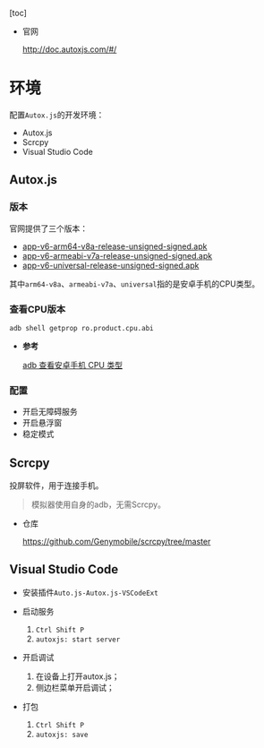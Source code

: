 [toc]

- 官网

  http://doc.autoxjs.com/#/

# 环境

配置`Autox.js`的开发环境：

- Autox.js
- Scrcpy
- Visual Studio Code

## Autox.js

### 版本

官网提供了三个版本：

- [app-v6-arm64-v8a-release-unsigned-signed.apk](https://github.com/kkevsekk1/AutoX/releases/download/6.5.2/app-v6-arm64-v8a-release-unsigned-signed.apk)
- [app-v6-armeabi-v7a-release-unsigned-signed.apk](https://github.com/kkevsekk1/AutoX/releases/download/6.5.2/app-v6-armeabi-v7a-release-unsigned-signed.apk)
- [app-v6-universal-release-unsigned-signed.apk](https://github.com/kkevsekk1/AutoX/releases/download/6.5.2/app-v6-universal-release-unsigned-signed.apk)

其中`arm64-v8a`、`armeabi-v7a`、`universal`指的是安卓手机的CPU类型。

### 查看CPU版本

``` shell
adb shell getprop ro.product.cpu.abi
```

- **参考**

  [adb 查看安卓手机 CPU 类型](https://blog.csdn.net/zz00008888/article/details/133696691)

### 配置

- 开启无障碍服务
- 开启悬浮窗
- 稳定模式

## Scrcpy

投屏软件，用于连接手机。

> 模拟器使用自身的adb，无需Scrcpy。

- 仓库

  https://github.com/Genymobile/scrcpy/tree/master

## Visual Studio Code

- 安装插件`Auto.js-Autox.js-VSCodeExt`

- 启动服务
  1. `Ctrl Shift P`
  2. `autoxjs: start server`
- 开启调试
  1. 在设备上打开autox.js；
  2. 侧边栏菜单开启调试；
- 打包
  1. `Ctrl Shift P`
  2. `autoxjs: save`